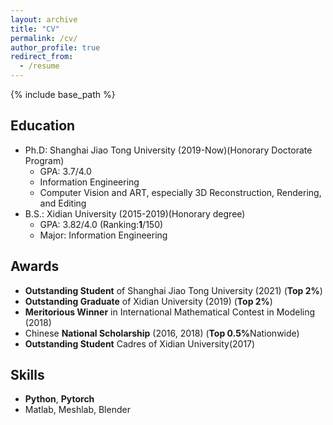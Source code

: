 ```yaml
---
layout: archive
title: "CV"
permalink: /cv/
author_profile: true
redirect_from:
  - /resume
---
```

{% include base_path %}

Education
---------

* Ph.D: Shanghai Jiao Tong University (2019-Now)(Honorary Doctorate Program)
  * GPA: 3.7/4.0 
  * Information Engineering
  * Computer Vision and ART, especially 3D Reconstruction, Rendering, and Editing
* B.S.: Xidian University (2015-2019)(Honorary degree)
  * GPA: 3.82/4.0 (Ranking:<strong>1</strong>/150)
  * Major: Information Engineering

<!-- Services and Leadership
-----------------------

* Journal Reviewer：Information Fusion, TMM, TCSVT，TOMM，MVAP
* Confence Reviewer：CVPR-2023, ICCV-2023, ACM MM-2023
* AAAI-2022 Program Committee (PC) Member
* International Artificial Intelligence Fair (IAIF) 2021/2022 Judge
* World Artificial Intelligence Conference (WAIC) 2021 Secretariat Member
* China Computer Federation (CCF) Campus Propaganda Ambassador (2019-2022) -->

<!-- Work experience
======
* Summer 2015: Research Assistant
  * Github University
  * Duties included: Tagging issues
  * Supervisor: Professor Git

* Fall 2015: Research Assistant
  * Github University
  * Duties included: Merging pull requests
  * Supervisor: Professor Hub -->

Awards
------
* <strong>Outstanding Student</strong> of Shanghai Jiao Tong University (2021) (<strong>Top 2%</strong>)
* <strong>Outstanding Graduate</strong> of Xidian University (2019) (<strong>Top 2%</strong>)
* <strong>Meritorious Winner</strong> in International Mathematical Contest in Modeling (2018)
* Chinese <strong>National Scholarship</strong> (2016, 2018) (<strong>Top 0.5%</strong>Nationwide)
* <strong>Outstanding Student</strong> Cadres of Xidian University(2017)


Skills
------

* **Python**, **Pytorch**
* Matlab, Meshlab, Blender

<!-- Publications
======
  <ul>{% for post in site.publications %}
    {% include archive-single-cv.html %}
  {% endfor %}</ul>
  
Talks
======
  <ul>{% for post in site.talks %}
    {% include archive-single-talk-cv.html %}
  {% endfor %}</ul>
  
Teaching
======
  <ul>{% for post in site.teaching %}
    {% include archive-single-cv.html %}
  {% endfor %}</ul> -->
